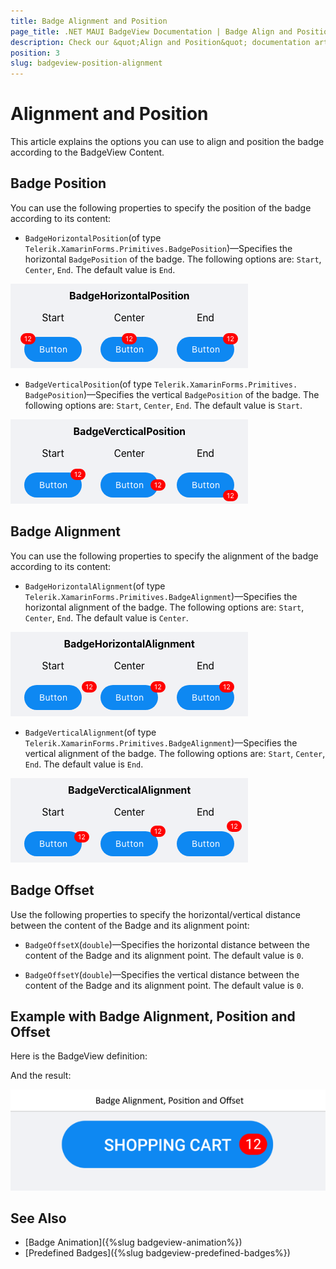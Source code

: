 ```yaml
---
title: Badge Alignment and Position
page_title: .NET MAUI BadgeView Documentation | Badge Align and Position
description: Check our &quot;Align and Position&quot; documentation article for Telerik BadgeView for .NET MAUI.
position: 3
slug: badgeview-position-alignment
---
```


# Alignment and Position

This article explains the options you can use to align and position the badge according to the BadgeView Content.

## Badge Position

You can use the following properties to specify the position of the badge according to its content: 

* `BadgeHorizontalPosition`(of type `Telerik.XamarinForms.Primitives.BadgePosition`)&mdash;Specifies the horizontal `BadgePosition` of the badge. The following options are: `Start`, `Center`, `End`. The default value is `End`.

![Badge Position](images/badgeview-horizontal-position.png)

* `BadgeVerticalPosition`(of type `Telerik.XamarinForms.Primitives. BadgePosition`)&mdash;Specifies the vertical `BadgePosition` of the badge. The following options are: `Start`, `Center`, `End`. The default value is `Start`.

![Badge Position](images/badgeview-vertical-position.png)

## Badge Alignment

You can use the following properties to specify the alignment of the badge according to its content:  

* `BadgeHorizontalAlignment`(of type `Telerik.XamarinForms.Primitives.BadgeAlignment`)&mdash;Specifies the horizontal alignment of the badge. The following options are: `Start`, `Center`, `End`. The default value is `Center`.

![Badge Alignment](images/badgeview-horizontal-alignment.png)

* `BadgeVerticalAlignment`(of type `Telerik.XamarinForms.Primitives.BadgeAlignment`)&mdash;Specifies the vertical alignment of the badge. The following options are: `Start`, `Center`, `End`. The default value is `End`.

![Badge Alignment](images/badgeview-vertical-alignment.png)

## Badge Offset

Use the following properties to specify the horizontal/vertical distance between the content of the Badge and its alignment point:  

* `BadgeOffsetX`(`double`)&mdash;Specifies the horizontal distance between the content of the Badge and its alignment point. The default value is `0`.

* `BadgeOffsetY`(`double`)&mdash;Specifies the vertical distance between the content of the Badge and its alignment point. The default value is `0`.

## Example with Badge Alignment, Position and Offset

Here is the BadgeView definition:

<snippet id='badgeview-align-position-offset'/>

And the result:

![Badge Position and Alignment](images/badgeview-position-alignment.png)

## See Also

- [Badge Animation]({%slug badgeview-animation%})
- [Predefined Badges]({%slug badgeview-predefined-badges%})
